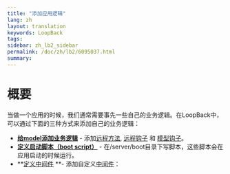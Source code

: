 ```yaml
---
title: "添加应用逻辑"
lang: zh
layout: translation
keywords: LoopBack
tags:
sidebar: zh_lb2_sidebar
permalink: /doc/zh/lb2/6095037.html
summary:
---
```


# 概要

当做一个应用的时候，我们通常需要事先一些自己的业务逻辑。在LoopBack中，可以通过下面的三种方式来添加自己的业务逻辑：

*   **[给model添加业务逻辑](6095039.html)** - 添加[远程方法](6095040.html), [远程钩子](6095041.html) 和 [模型钩子](6095042.html)。
*   **[定义启动脚本（boot script）](6095038.html)** - 在/server/boot目录下写脚本，这些脚本会在应用启动的时候运行。
*   **[定义中间件](Defining-middleware.html) **- 添加自定义[中间件](http://expressjs.com/api.html#middleware)：
